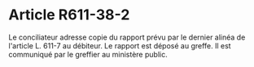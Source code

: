 # Article R611-38-2

Le conciliateur adresse copie du rapport prévu par le dernier alinéa de l'article L. 611-7 au débiteur. Le rapport est déposé au greffe. Il est communiqué par le greffier au ministère public.
